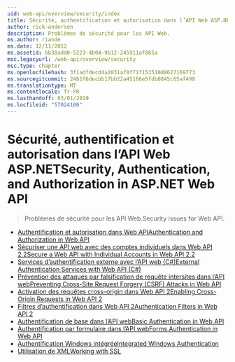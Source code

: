 ```yaml
---
uid: web-api/overview/security/index
title: Sécurité, authentification et autorisation dans l’API Web ASP.NET | Microsoft Docs
author: rick-anderson
description: Problèmes de sécurité pour les API Web.
ms.author: riande
ms.date: 12/11/2012
ms.assetid: bb38add0-5223-4b04-9b12-245911af865a
msc.legacyurl: /web-api/overview/security
msc.type: chapter
ms.openlocfilehash: 3f1adfdecd4a2031af0f71f15351088627169773
ms.sourcegitcommit: 24b1f6decbb17bb22a45166e5fdb0845c65af498
ms.translationtype: MT
ms.contentlocale: fr-FR
ms.lasthandoff: 03/01/2019
ms.locfileid: "57024106"
---
```

<a name="security-authentication-and-authorization-in-aspnet-web-api"></a><span data-ttu-id="ca702-103">Sécurité, authentification et autorisation dans l’API Web ASP.NET</span><span class="sxs-lookup"><span data-stu-id="ca702-103">Security, Authentication, and Authorization in ASP.NET Web API</span></span>
====================
> <span data-ttu-id="ca702-104">Problèmes de sécurité pour les API Web.</span><span class="sxs-lookup"><span data-stu-id="ca702-104">Security issues for Web API.</span></span>


- [<span data-ttu-id="ca702-105">Authentification et autorisation dans Web API</span><span class="sxs-lookup"><span data-stu-id="ca702-105">Authentication and Authorization in Web API</span></span>](authentication-and-authorization-in-aspnet-web-api.md)
- [<span data-ttu-id="ca702-106">Sécuriser une API web avec des comptes individuels dans Web API 2.2</span><span class="sxs-lookup"><span data-stu-id="ca702-106">Secure a Web API with Individual Accounts in Web API 2.2</span></span>](individual-accounts-in-web-api.md)
- [<span data-ttu-id="ca702-107">Services d’authentification externe avec l’API web (C#)</span><span class="sxs-lookup"><span data-stu-id="ca702-107">External Authentication Services with Web API (C#)</span></span>](external-authentication-services.md)
- [<span data-ttu-id="ca702-108">Prévention des attaques par falsification de requête intersites dans l’API web</span><span class="sxs-lookup"><span data-stu-id="ca702-108">Preventing Cross-Site Request Forgery (CSRF) Attacks in Web API</span></span>](preventing-cross-site-request-forgery-csrf-attacks.md)
- [<span data-ttu-id="ca702-109">Activation des requêtes cross-origin dans Web API 2</span><span class="sxs-lookup"><span data-stu-id="ca702-109">Enabling Cross-Origin Requests in Web API 2</span></span>](enabling-cross-origin-requests-in-web-api.md)
- [<span data-ttu-id="ca702-110">Filtres d’authentification dans Web API 2</span><span class="sxs-lookup"><span data-stu-id="ca702-110">Authentication Filters in Web API 2</span></span>](authentication-filters.md)
- [<span data-ttu-id="ca702-111">Authentification de base dans l’API web</span><span class="sxs-lookup"><span data-stu-id="ca702-111">Basic Authentication in Web API</span></span>](basic-authentication.md)
- [<span data-ttu-id="ca702-112">Authentification par formulaire dans l’API web</span><span class="sxs-lookup"><span data-stu-id="ca702-112">Forms Authentication in Web API</span></span>](forms-authentication.md)
- [<span data-ttu-id="ca702-113">Authentification Windows intégrée</span><span class="sxs-lookup"><span data-stu-id="ca702-113">Integrated Windows Authentication</span></span>](integrated-windows-authentication.md)
- [<span data-ttu-id="ca702-114">Utilisation de XML</span><span class="sxs-lookup"><span data-stu-id="ca702-114">Working with SSL</span></span>](working-with-ssl-in-web-api.md)
